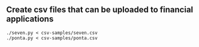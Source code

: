 ## Create csv files that can be uploaded to financial applications
```
./seven.py < csv-samples/seven.csv
./ponta.py < csv-samples/ponta.csv
```
